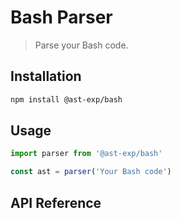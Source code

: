 # Bash Parser

> Parse your Bash code.

## Installation

```bash
npm install @ast-exp/bash
```

## Usage

```ts
import parser from '@ast-exp/bash'

const ast = parser('Your Bash code')
```

## API Reference
